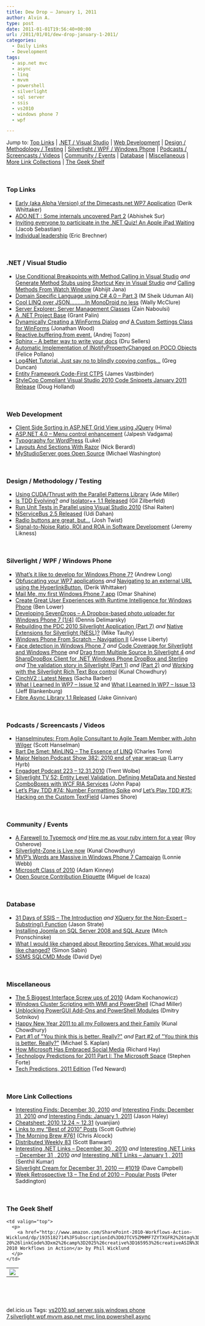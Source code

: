 ```yaml
---
title: Dew Drop – January 1, 2011
author: Alvin A.
type: post
date: 2011-01-01T19:56:40+00:00
url: /2011/01/01/dew-drop-january-1-2011/
categories:
  - Daily Links
  - Development
tags:
  - asp.net mvc
  - async
  - linq
  - mvvm
  - powershell
  - silverlight
  - sql server
  - ssis
  - vs2010
  - windows phone 7
  - wpf

---
```

Jump to: [Top Links][1] | [.NET / Visual Studio][2] | [Web Development][3] | [Design / Methodology / Testing][4] | [Silverlight / WPF / Windows Phone][5] | [Podcasts / Screencasts / Videos][6] | [Community / Events][7] | [Database][8] | [Miscellaneous][9] | [More Link Collections][10] | [The Geek Shelf][11] 

&#160;

### <a name="top"></a>Top Links

  * [Early (aka Alpha Version) of the Dimecasts.net WP7 Application][12] (Derik Whittaker)
  * [ADO.NET : Some internals uncovered Part 2][13] (Abhishek Sur)
  * [Inviting everyone to participate in the .NET Quiz! An Apple iPad Waiting][14] (Jacob Sebastian)
  * [Individual leadership][15] (Eric Brechner)

&#160;

### <a name="dotnet"></a>.NET / Visual Studio

  * [Use Conditional Breakpoints with Method Calling in Visual Studio][16] _and_ [Generate Method Stubs using Shortcut Key in Visual Studio][17] _and_ [Calling Methods From Watch Window][18] (Abhijit Jana)
  * [Domain Specific Language using C# 4.0 &#8211; Part 3][19] (M Sheik Uduman Ali)
  * [Cool LINQ over JSON&#8230;&#8230;&#8230;.In MonoDroid no less][20] (Wally McClure)
  * [Server Explorer: Server Management Classes][21] (Zain Naboulsi)
  * [A .NET Project Base][22] (Grant Palin)
  * [Dynamically Creating a WinForms Dialog][23] _and_ [A Custom Settings Class for WinForms][24] (Jonathan Wood)
  * [Reactive.buffering.from event.][25] (Andrej Tozon)
  * [Sphinx – A better way to write your docs][26] (Dru Sellers)
  * [Automatic Implementation of INotifyPropertyChanged on POCO Objects][27] (Felice Pollano)
  * [Log4Net Tutorial. Just say no to blindly copying configs…][28] (Greg Duncan)
  * [Entity Framework Code-First CTP5][29] (James Vastbinder)
  * <a href="http://blogs.msdn.com/b/dohollan/archive/2010/12/30/stylecop-compliant-visual-studio-2010-code-snippets-january-2011-release.aspx?wa=wsignin1.0" target="_blank">StyleCop Compliant Visual Studio 2010 Code Snippets January 2011 Release</a> (Doug Holland)

&#160;

### <a name="web"></a>Web Development

  * [Client Side Sorting in ASP.NET Grid View using JQuery][30] (Hima)
  * [ASP.NET 4.0 &#8211; Menu control enhancement][31] (Jalpesh Vadgama)
  * [Typography for WordPress][32] (Luke)
  * [Layouts And Sections With Razor][33] (Nick Berardi)
  * [MyStudioServer goes Open Source][34] (Michael Washington)

&#160;

### <a name="design"></a>Design / Methodology / Testing

  * [Using CUDA/Thrust with the Parallel Patterns Library][35] (Ade Miller)
  * [Is TDD Evolving?][36] _and_ [Isolator++ 1.1 Released][37] (Gil Zilberfeld)
  * [Run Unit Tests in Parallel using Visual Studio 2010][38] (Shai Raiten)
  * [NServiceBus 2.5 Released][39] (Udi Dahan)
  * [Radio buttons are great, but…][40] (Josh Twist)
  * [Signal-to-Noise Ratio, ROI and ROA in Software Development][41] (Jeremy Likness)

&#160;

### <a name="silverlight"></a>Silverlight / WPF / Windows Phone

  * [What&#8217;s it like to develop for Windows Phone 7?][42] (Andrew Long)
  * [Obfuscating your WP7 applications][43] _and_&#160;<a href="http://feedproxy.google.com/~r/Devlicious/~3/xMGbfqvM-EQ/navigating-to-an-external-url-using-the-hyperlinkbutton.aspx" target="_blank">Navigating to an external URL using the HyperlinkButton.</a> (Derik Whittaker)
  * [Mail Me, my first Windows Phone 7 app][44] (Omar Shahine)
  * [Create Great User Experiences with Runtime Intelligence for Windows Phone][45] (Ben Lower)
  * [Developing SevenDrops &#8211; A Dropbox-based photo uploader for Windows Phone 7 [1/4]][46] (Dennis Delimarsky)
  * [Rebuilding the PDC 2010 Silverlight Application (Part 7)][47] _and_ [Native Extensions for Silverlight (NESL)?][48] (Mike Taulty)
  * [Windows Phone From Scratch – Navigation II][49] (Jesse Liberty)
  * [Face detection in Windows Phone 7][50] _and_ [Code Coverage for Silverlight and Windows Phone][51] _and_ [Drag from Multiple Source In Silverlight 4][52] _and_ [SharpDropBox Client for .NET Windows Phone DropBox and Sterling][53] _and_ [The validation story in Silverlight (Part 1)][54]&#160;_and_&#160;<a href="http://www.silverlight-zone.com/2011/01/validation-story-in-silverlight-part-2.html" target="_blank">(Part 2)</a> _and_ [Working with the Silverlight Rich Text Box control][55] (Kunal Chowdhury)
  * [CinchV2 : Latest News][56] (Sacha Barber)
  * [What I Learned In WP7 – Issue 12][57] and [What I Learned In WP7 – Issue 13][58] (Jeff Blankenburg)
  * <a href="http://jake.ginnivan.net/fibreasync1-1" target="_blank">Fibre Async Library 1.1 Released</a> (Jake Ginnivan)

&#160;

### <a name="podcasts"></a>Podcasts / Screencasts / Videos

  * <a href="http://feedproxy.google.com/~r/HanselminutesCompleteMP3/~3/968I-un2_UE/default.aspx" target="_blank">Hanselminutes: From Agile Consultant to Agile Team Member with John Wilger</a> (Scott Hanselman)
  * [Bart De Smet: MinLINQ &#8211; The Essence of LINQ][59] (Charles Torre)
  * <a href="http://feedproxy.google.com/~r/MajorNelsonblogcast/~3/zNWwT-S0DiA/show-382-2010-end-of-year-wrap-up.aspx" target="_blank">Major Nelson Podcast Show 382: 2010 end of year wrap-up</a> (Larry Hyrb)
  * [Engadget Podcast 223 &#8211; 12.31.2010][60] (Trent Wolbe)
  * [Silverlight TV 52: Entity Level Validation, Defining MetaData and Nested ComboBoxes with WCF RIA Services][61] (John Papa)
  * [Let&#8217;s Play TDD #74: Number Formatting Spike][62] _and_ [Let&#8217;s Play TDD #75: Hacking on the Custom TextField][63] (James Shore)

&#160;

### <a name="events"></a>Community / Events

  * [A Farewell to Typemock][64] _and_ [Hire me as your ruby intern for a year][65] (Roy Osherove)
  * [Silverlight-Zone is Live now][66] (Kunal Chowdhury)
  * [MVP’s Words are Massive in Windows Phone 7 Campaign][67] (Lonnie Webb)
  * [Microsoft Class of 2010][68] (Adam Kinney)
  * [Open Source Contribution Etiquette][69] (Miguel de Icaza)

&#160;

### <a name="db"></a>Database

  * [31 Days of SSIS – The Introduction][70] _and_ [XQuery for the Non-Expert – Substring() Function][71] (Jason Strate)
  * [Installing Joomla on SQL Server 2008 and SQL Azure][72] (Mitch Pronschinske)
  * [What I would like changed about Reporting Services. What would you like changed?][73] (Simon Sabin)
  * [SSMS SQLCMD Mode][74] (David Dye)

&#160;

### <a name="misc"></a>Miscellaneous

  * [The 5 Biggest Interface Screw ups of 2010][75] (Adam Kochanowicz)
  * [Windows Cluster Scripting with WMI and PowerShell][76] (Chad Miller)
  * [Unblocking PowerGUI Add-Ons and PowerShell Modules][77] (Dmitry Sotnikov)
  * [Happy New Year 2011 to all my Followers and their Family][78] (Kunal Chowdhury)
  * [Part #1 of "You think this is better. Really?"][79] _and_ [Part #2 of "You think this is better. Really?"][80] (Michael S. Kaplan)
  * [How Microsoft Has Embraced Social Media][81] (Richard Hay)
  * [Technology Predictions for 2011 Part I: The Microsoft Space][82] (Stephen Forte)
  * [Tech Predictions, 2011 Edition][83] (Ted Neward)

&#160;

### <a name="links"></a>More Link Collections

  * [Interesting Finds: December 30, 2010][84] _and_ [Interesting Finds: December 31, 2010][85] _and_ [Interesting Finds: January 1, 2011][86] (Jason Haley)
  * [Cheatsheet: 2010 12.24 ~ 12.31][87] (yuanjian)
  * [Links to my “Best of 2010” Posts][88] (Scott Guthrie)
  * [The Morning Brew #761][89] (Chris Alcock)
  * [Distributed Weekly 83][90] (Scott Banwart)
  * [Interesting .NET Links – December 30 , 2010][91] _and_ [Interesting .NET Links – December 31 , 2010][92] _and_ [Interesting .NET Links – January 1 , 2011][93] (Senthil Kumar)
  * [Silverlight Cream for December 31, 2010 &#8212; #1019][94] (Dave Campbell)
  * [Week Retrospective 13 – The End of 2010 – Popular Posts][95] (Peter Saddington)

&#160;

### <a name="shelf"></a>The Geek Shelf

<table border="0" cellspacing="0" cellpadding="0">
  <tr>
    <td>
      <img data-recalc-dims="1" decoding="async" src="https://i0.wp.com/ecx.images-amazon.com/images/I/51n1xnShypL._SL160_.jpg?w=660" />
    </td>
    
    <td valign="top">
      <p>
        <a href="http://www.amazon.com/SharePoint-2010-Workflows-Action-Wicklund/dp/1935182714%3FSubscriptionId%3D0JTCV5ZMHMF7ZYTXGFR2%26tag%3Dbrdicr-20%26linkCode%3Dxm2%26camp%3D2025%26creative%3D165953%26creativeASIN%3D1935182714">SharePoint 2010 Workflows in Action</a> by Phil Wicklund
      </p>
    </td>
  </tr>
</table>

&#160;

<div style="padding-bottom: 0px; margin: 0px; padding-left: 0px; padding-right: 0px; display: inline; float: none; padding-top: 0px" id="scid:C16BAC14-9A3D-4c50-9394-FBFEF7A93539:f748a531-4f05-40b9-ab08-d357716f8864" class="wlWriterEditableSmartContent">
  <!--dotnetkickit-->
</div>

&#160;

<div style="padding-bottom: 0px; margin: 0px; padding-left: 0px; padding-right: 0px; display: inline; float: none; padding-top: 0px" id="scid:0767317B-992E-4b12-91E0-4F059A8CECA8:69ca48ce-262a-4180-bc28-a41ab945bc3e" class="wlWriterEditableSmartContent">
  del.icio.us Tags: <a href="http://del.icio.us/popular/vs2010" rel="tag">vs2010</a>,<a href="http://del.icio.us/popular/sql+server" rel="tag">sql server</a>,<a href="http://del.icio.us/popular/ssis" rel="tag">ssis</a>,<a href="http://del.icio.us/popular/windows+phone+7" rel="tag">windows phone 7</a>,<a href="http://del.icio.us/popular/silverlight" rel="tag">silverlight</a>,<a href="http://del.icio.us/popular/wpf" rel="tag">wpf</a>,<a href="http://del.icio.us/popular/mvvm" rel="tag">mvvm</a>,<a href="http://del.icio.us/popular/asp.net+mvc" rel="tag">asp.net mvc</a>,<a href="http://del.icio.us/popular/linq" rel="tag">linq</a>,<a href="http://del.icio.us/popular/powershell" rel="tag">powershell</a>,<a href="http://del.icio.us/popular/async" rel="tag">async</a>
</div>

 [1]: https://morningdew-bpc6g3a0fgaxdxcu.eastus2-01.azurewebsites.net/#top
 [2]: https://morningdew-bpc6g3a0fgaxdxcu.eastus2-01.azurewebsites.net/#dotnet
 [3]: https://morningdew-bpc6g3a0fgaxdxcu.eastus2-01.azurewebsites.net/#web
 [4]: https://morningdew-bpc6g3a0fgaxdxcu.eastus2-01.azurewebsites.net/#design
 [5]: https://morningdew-bpc6g3a0fgaxdxcu.eastus2-01.azurewebsites.net/#silverlight
 [6]: https://morningdew-bpc6g3a0fgaxdxcu.eastus2-01.azurewebsites.net/#podcasts
 [7]: https://morningdew-bpc6g3a0fgaxdxcu.eastus2-01.azurewebsites.net/#events
 [8]: https://morningdew-bpc6g3a0fgaxdxcu.eastus2-01.azurewebsites.net/#db
 [9]: https://morningdew-bpc6g3a0fgaxdxcu.eastus2-01.azurewebsites.net/#misc
 [10]: https://morningdew-bpc6g3a0fgaxdxcu.eastus2-01.azurewebsites.net/#links
 [11]: https://morningdew-bpc6g3a0fgaxdxcu.eastus2-01.azurewebsites.net/#shelf
 [12]: http://feedproxy.google.com/~r/Devlicious/~3/q7mGmt4yjjs/early-aka-alpha-version-of-the-dimecasts-net-wp7-application.aspx
 [13]: http://feedproxy.google.com/~r/abhisheksur/WTgI/~3/HhgkWvgFjQ8/adonet-some-internals-uncovered-part-2.html
 [14]: http://feedproxy.google.com/~r/ExploringBeyondRelational/~3/lvtSQwM1Tro/inviting-everyone-to-participate-in-the-net-quiz-an-apple-ipad-waiting.aspx
 [15]: http://blogs.msdn.com/b/eric_brechner/archive/2011/01/01/individual-leadership.aspx
 [16]: http://dailydotnettips.com/2010/12/30/use-conditional-breakpoints-with-method-calling-in-visual-studio/
 [17]: http://dailydotnettips.com/2011/01/01/generate-method-stubs-using-shortcut-key-in-visual-studio/
 [18]: http://dailydotnettips.com/2010/12/31/calling-methods-from-watch-window/
 [19]: http://www.codeproject.com/KB/cs/dsl_cs_3.aspx
 [20]: http://morewally.com/cs/blogs/wallym/archive/2010/12/31/cool-linq-over-json-in-monodroid-no-less.aspx
 [21]: http://feedproxy.google.com/~r/zainnab/~3/Dg_JR7QUKaU/server-explorer-server-management-classes-vstiptool0123.aspx
 [22]: http://grantpalin.com/2010/12/30/a-net-project-base/
 [23]: http://www.blackbeltcoder.com/Articles/net/dynamically-creating-a-winforms-dialog
 [24]: http://www.blackbeltcoder.com/Articles/net/a-custom-settings-class-for-winforms
 [25]: http://feedproxy.google.com/~r/TheAttic/~3/AE7vFIZucuE/post.aspx
 [26]: http://feedproxy.google.com/~r/CodeBetter/~3/R-MM2EIEO8M/
 [27]: http://www.codeproject.com/KB/WPF/AutonotifyPropertyChange.aspx
 [28]: http://coolthingoftheday.blogspot.com/2010/12/log4net-tutorial-just-say-no-to-blindly.html
 [29]: http://www.infoq.com/news/2010/12/ef-ctp5
 [30]: http://beyondrelational.com/blogs/hima/archive/2011/01/01/client-side-sorting-in-asp-net-grid-view-using-jquery.aspx
 [31]: http://feeds.dzone.com/~r/zones/dotnet/~3/iE6DtQl082A/aspnet-40-menu-control
 [32]: http://feedproxy.google.com/~r/ubelly/~3/TDhZgxhXhx0/
 [33]: http://feedproxy.google.com/~r/coderjournal/~3/YZl6winTPHQ/
 [34]: http://openlightgroup.net/Blog/tabid/58/EntryId/155/MyStudioServer-goes-Open-Source.aspx
 [35]: http://www.ademiller.com/blogs/tech/2010/12/using-cudathrust-with-the-parallel-patterns-library/
 [36]: http://feedproxy.google.com/~r/gilzilberfeld/~3/4p3pgQ8fYNY/is-tdd-evolving.html
 [37]: http://feedproxy.google.com/~r/Typemock/~3/nZ-BNl9VlSc/isolator-11-released.html
 [38]: http://feedproxy.google.com/~r/ShaiRaiten/~3/VDN9BIAy3qk/run-unit-tests-in-parallel-using-visual-studio-2010.aspx
 [39]: http://feedproxy.google.com/~r/UdiDahan-TheSoftwareSimplist/~3/19vQW22_I2U/
 [40]: http://www.thejoyofcode.com/Radio_buttons_are_great_but_hellip_.aspx
 [41]: http://feedproxy.google.com/~r/CSharperImage/~3/EPiphN_Fk6k/signal-to-noise-ratio-roi-and-roa-in.html
 [42]: http://feeds.betanews.com/~r/bn/~3/MdepMnolE4U/1293727917
 [43]: http://feedproxy.google.com/~r/Devlicious/~3/8KDiAqqCUgw/obfuscating-your-wp7-applications.aspx
 [44]: http://omar.shahine.com/mail-me-my-first-windows-phone-7-app
 [45]: http://windowsteamblog.com/windows_phone/b/wpdev/archive/2010/12/31/create-great-user-experiences-with-runtime-intelligence-for-windows-phone.aspx
 [46]: http://feeds.dzone.com/~r/zones/dotnet/~3/NMJxu6zkImc/developing-sevendrops-dropbox
 [47]: http://feedproxy.google.com/~r/mtaulty/~3/rVvV4FWed20/rebuilding-the-pdc-2010-silverlight-application-part-7.aspx
 [48]: http://feedproxy.google.com/~r/mtaulty/~3/R4WO7ZrhAEI/native-extensions-for-silverlight-nesl.aspx
 [49]: http://feedproxy.google.com/~r/JesseLiberty-SilverlightGeek/~3/JxPi_KwRdHc/
 [50]: http://www.silverlight-zone.com/2011/01/face-detection-in-windows-phone-7.html
 [51]: http://www.silverlight-zone.com/2010/12/code-coverage-for-silverlight-and.html
 [52]: http://www.silverlight-zone.com/2011/01/drag-from-multiple-source-in.html
 [53]: http://www.silverlight-zone.com/2011/01/sharpdropbox-client-for-net-windows.html
 [54]: http://www.silverlight-zone.com/2011/01/validation-story-in-silverlight-part-1.html
 [55]: http://www.silverlight-zone.com/2011/01/working-with-silverlight-rich-text-box.html
 [56]: http://sachabarber.net/?p=851
 [57]: http://feedproxy.google.com/~r/Blankenthoughts/~3/um8zUggJm_c/post.aspx
 [58]: http://feedproxy.google.com/~r/Blankenthoughts/~3/QPGlqwpkW6c/post.aspx
 [59]: http://channel9.msdn.com/Shows/Going+Deep/Bart-De-Smet-MinLINQ-The-Essence-of-LINQ
 [60]: http://www.engadget.com/2010/12/31/engadget-podcast-223-12-31-2010/
 [61]: http://team.silverlight.net/tips-and-training/silverlight-tv-52-entity-level-validation-defining-metadata-and-nested-comboboxes-with-wcf-ria-services/
 [62]: http://jamesshore.com/Blog/Lets-Play/Episode-74.html
 [63]: http://jamesshore.com/Blog/Lets-Play/Episode-75.html
 [64]: http://feedproxy.google.com/~r/Iserializable/~3/42j4H-FhGZk/a-farewell-to-typemock.html
 [65]: http://feedproxy.google.com/~r/Iserializable/~3/kw_eY9mFxMg/hire-me-as-your-ruby-intern-for-a-year.html
 [66]: http://feedproxy.google.com/~r/kunal2383/~3/1zez2BG4U1w/silverlight-zone-is-live-now.html
 [67]: http://blogs.msdn.com/b/mvpawardprogram/archive/2010/12/30/mvp-s-words-are-massive-in-windows-phone-7-campaign.aspx
 [68]: http://adamkinney.com/blog/2010/12/31/microsoft-class-of-2010/
 [69]: http://tirania.org/blog/archive/2010/Dec-31.html
 [70]: http://feedproxy.google.com/~r/sqlserverpedia/~3/fuHUx5HHJA8/
 [71]: http://feedproxy.google.com/~r/sqlserverpedia/~3/FJxaZTAtJsE/
 [72]: http://feeds.dzone.com/~r/zones/css/~3/04RM54556hQ/installing-joomla-sql-server
 [73]: http://feedproxy.google.com/~r/SimonsSqlServerStuff/~3/IsBYxD_IbYY/what-i-would-like-changed-about-reporting-services-what-would-you-like-changed.aspx
 [74]: http://feedproxy.google.com/~r/sqlserverpedia/~3/Ies6r4EEFMY/
 [75]: http://feedproxy.google.com/~r/uxmovement/~3/mNOOiRtB3bc/the-5-biggest-interface-screw-ups-of-2010
 [76]: http://feedproxy.google.com/~r/sqlserverpedia/~3/DQXXIMcKl9M/
 [77]: http://dmitrysotnikov.wordpress.com/2010/12/30/unblocking-powergui-add-ons-and-powershell-modules/
 [78]: http://feedproxy.google.com/~r/kunal2383/~3/obbmvOVQ9mk/happy-new-year-2011-to-all-my-followers.html
 [79]: http://blogs.msdn.com/b/michkap/archive/2010/12/31/10109814.aspx
 [80]: http://blogs.msdn.com/b/michkap/archive/2011/01/01/10110567.aspx
 [81]: http://www.windowsobserver.com/2010/12/30/how-microsoft-has-embraced-social-media/
 [82]: http://feedproxy.google.com/~r/StephenFortesBlog/~3/qwkenMlJRqI/PermaLink,guid,d6cdd19c-af9d-45f1-9427-2e1571b8fea3.aspx
 [83]: http://blogs.tedneward.com/2011/01/01/Tech+Predictions+2011+Edition.aspx
 [84]: http://jasonhaley.com/blog/post.aspx?id=eb873fdd-3ba0-4852-b347-2b41d7d01877
 [85]: http://jasonhaley.com/blog/post.aspx?id=23e8e900-22ed-4596-a59b-81b631ce70f2
 [86]: http://jasonhaley.com/blog/post.aspx?id=20559cee-bc92-4ae2-a311-5c758f58b342
 [87]: http://weblogs.asp.net/yuanjian/archive/2011/01/01/cheatsheet-2010-12-24-12-31.aspx
 [88]: http://weblogs.asp.net/scottgu/archive/2010/12/31/links-to-my-best-of-2010-posts.aspx
 [89]: http://feedproxy.google.com/~r/ReflectivePerspective/~3/9C24tllsau0/
 [90]: http://feedproxy.google.com/~r/roguetechnology/~3/AxUgptQBBks/
 [91]: http://techblog.ginktage.com/2010/12/interesting-net-links-december-30-2010/
 [92]: http://techblog.ginktage.com/2010/12/interesting-net-links-december-31-2010/
 [93]: http://techblog.ginktage.com/2011/01/interesting-net-links-january-1-2011/
 [94]: http://geekswithblogs.net/WynApseTechnicalMusings/archive/2010/12/31/143295.aspx
 [95]: http://feedproxy.google.com/~r/agilescout/~3/o_bTecNaj4Y/